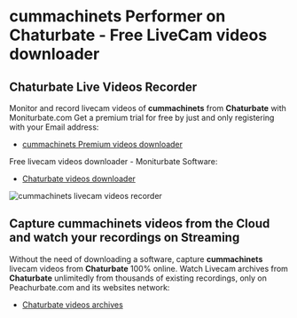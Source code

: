 # cummachinets Performer on Chaturbate - Free LiveCam videos downloader

## Chaturbate Live Videos Recorder

Monitor and record livecam videos of **cummachinets** from **Chaturbate** with Moniturbate.com
Get a premium trial for free by just and only registering with your Email address:
* [cummachinets Premium videos downloader](https://moniturbate.com/request-demo-licence-key.html)

Free livecam videos downloader - Moniturbate Software:
* [Chaturbate videos downloader](https://moniturbate.com/moniturbate-download-software.html)

![cummachinets livecam videos recorder](https://peachurnet.com/templates/moniturbate-software.png)


## Capture cummachinets videos from the Cloud and watch your recordings on Streaming

Without the need of downloading a software, capture **cummachinets** livecam videos from **Chaturbate** 100% online.
Watch Livecam archives from **Chaturbate** unlimitedly from thousands of existing recordings, only on Peachurbate.com and its websites network:
* [Chaturbate videos archives](https://peachurnet.com/)